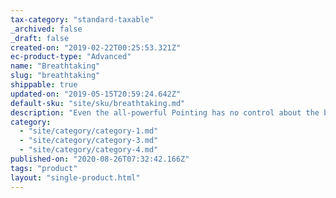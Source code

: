 ```yaml
---
tax-category: "standard-taxable"
_archived: false
_draft: false
created-on: "2019-02-22T00:25:53.321Z"
ec-product-type: "Advanced"
name: "Breathtaking"
slug: "breathtaking"
shippable: true
updated-on: "2019-05-15T20:59:24.642Z"
default-sku: "site/sku/breathtaking.md"
description: "Even the all-powerful Pointing has no control about the blind texts it is an almost unorthographic life."
category:
  - "site/category/category-1.md"
  - "site/category/category-3.md"
  - "site/category/category-4.md"
published-on: "2020-08-26T07:32:42.166Z"
tags: "product"
layout: "single-product.html"
---
```



